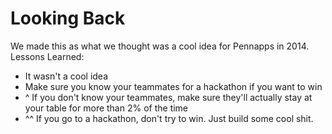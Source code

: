 # Looking Back
We made this as what we thought was a cool idea for Pennapps in 2014.  <br />
Lessons Learned: <br />
* It wasn't a cool idea
* Make sure you know your teammates for a hackathon if you want to win
* ^ If you don't know your teammates, make sure they'll actually stay at your table for more than 2% of the time
* ^^ If you go to a hackathon, don't try to win. Just build some cool shit.
